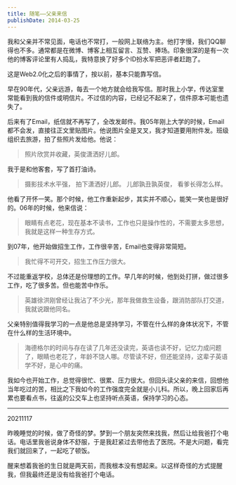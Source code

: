 ```yaml
---
title: 随笔——父亲来信
publishDate: 2014-03-25
---
```


我和父亲并不常见面，电话也不常打，一般网上联络为主。他打字慢，我们QQ聊得也不多。通常都是在微博、博客上相互留言、互赞、捧场。印象很深的是有一次他的博客评论里有人捣乱，我特意换了好多个ID扮水军把恶评者赶跑了。

这是Web2.0化之后的事情了，按以前，基本只能靠写信。

早在90年代，父亲远游，每去一个地方就会给我写信。那时我上小学，传达室里常能看到我的信件或明信片。不过信的内容，已经记不起来了，信件原本可能也遗失了。

后来有了Email，纸信就不再写了，全改发邮件。我05年刚上大学的时候，Email都不会发，直接往正文里贴图片。他说图片全是叉叉，我才知道要用附件发。班级组织去旅游，拍了些照片发给他。他说：

> 照片欣赏并收藏，英俊潇洒好儿郎。

我于是和他客套，写了首打油诗。

> 摄影技术水平强，
> 拍下潇洒好儿郎。
> 儿郎孰丑孰英俊，
> 看爹长得怎么样。

他看了开怀一笑。那个时候，他工作重新起步，其实并不顺心，能笑一笑也是很好的。06年的时候，他来信说：

> 眼睛有点老花，现在基本不读书，工作也只是操作性的，不需要太多思想，我就是这样一种生存方式。

到07年，他开始做招生工作，工作很辛苦，Email也变得非常简短。

> 我忙得不可开交，招生工作压力很大。

不过能重返学校，总体还是份理想的工作。早几年的时候，他到处打拼，做过很多工作，吃了很多苦。但也能苦中作乐。

> 英雄徐洪刚曾经让我沾了不少光，那年我做救生设备，跟消防部队打交道，我就说跟他同名。

父亲特别值得我学习的一点是他总是坚持学习，不管在什么样的身体状况下，不管在什么样的生活环境中。

> 海德格尔的时间与存在读了几年还没读完，英语也读不好，记忆力成问题了，眼睛也老花了，年龄不饶人哪。尽管读不好，但还能坚持，这辈子英语学不好，是心中的痛。

我如今也开始工作，总觉得很忙、很累、压力很大。但回头读父亲的来信，回想他当年吃过的苦，相比之下我如今的工作强度完全就是小儿科。所以，晚上回家后再累也要看点书，往返的公交车上也坚持听点英语，保持学习的心态。

---

20211117

昨晚睡觉的时候，做了奇怪的梦。梦到一个朋友突然来找我，然后让给我爸打个电话。电话里我爸说身体不舒服，于是我赶紧过去带他去了医院。不是大问题，看完我们就回来了，一起吃了顿饭。

醒来想着我爸的生日就是两天前，而我根本没有想起来。以这样奇怪的方式提醒我，但我最终还是没有给我爸打个电话。
